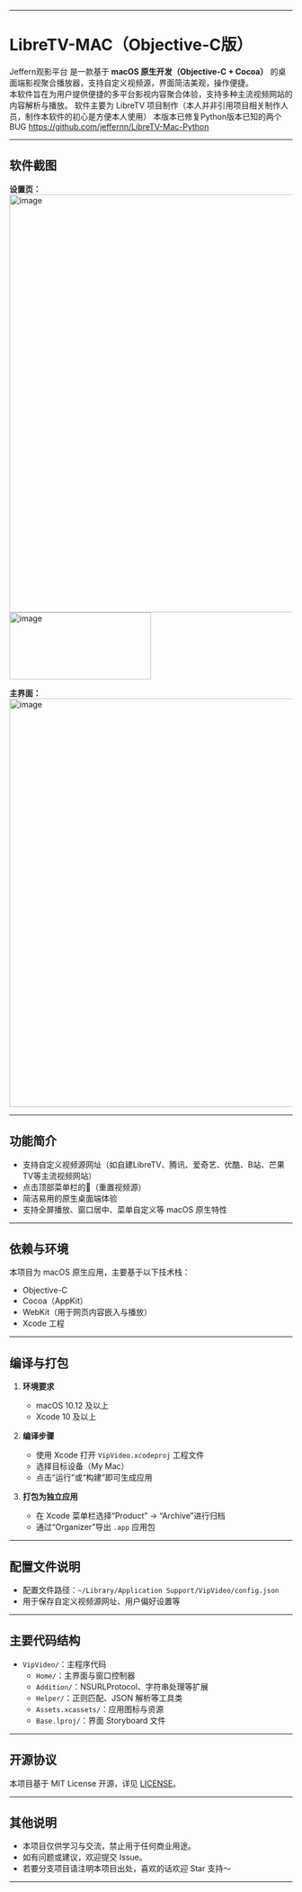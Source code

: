 
---

# LibreTV-MAC（Objective-C版）

Jeffern观影平台 是一款基于 **macOS 原生开发（Objective-C + Cocoa）** 的桌面端影视聚合播放器，支持自定义视频源，界面简洁美观，操作便捷。  
本软件旨在为用户提供便捷的多平台影视内容聚合体验，支持多种主流视频网站的内容解析与播放。
软件主要为 LibreTV 项目制作（本人并非引用项目相关制作人员，制作本软件的初心是方便本人使用）
本版本已修复Python版本已知的两个BUG https://github.com/jeffernn/LibreTV-Mac-Python

---

## 软件截图

**设置页：**  
<img width="971" height="743" alt="image" src="https://github.com/user-attachments/assets/97f8150c-ebee-49f4-b840-d2abededa313" />
<img width="252" height="119" alt="image" src="https://github.com/user-attachments/assets/17fa188e-bee2-4b3c-8239-d2eca895507b" />


**主界面：**  
<img width="979" height="726" alt="image" src="https://github.com/user-attachments/assets/8852f23b-9b07-49f5-9bc5-327685e1f845" />


---

## 功能简介

- 支持自定义视频源网址（如自建LibreTV、腾讯、爱奇艺、优酷、B站、芒果TV等主流视频网站）
- 点击顶部菜单栏的🚀（重置视频源）
- 简洁易用的原生桌面端体验
- 支持全屏播放、窗口居中、菜单自定义等 macOS 原生特性

---

## 依赖与环境

本项目为 macOS 原生应用，主要基于以下技术栈：

- Objective-C
- Cocoa（AppKit）
- WebKit（用于网页内容嵌入与播放）
- Xcode 工程

---

## 编译与打包

1. **环境要求**  
   - macOS 10.12 及以上
   - Xcode 10 及以上

2. **编译步骤**  
   - 使用 Xcode 打开 `VipVideo.xcodeproj` 工程文件
   - 选择目标设备（My Mac）
   - 点击“运行”或“构建”即可生成应用

3. **打包为独立应用**  
   - 在 Xcode 菜单栏选择“Product” -> “Archive”进行归档
   - 通过“Organizer”导出 `.app` 应用包

---

## 配置文件说明

- 配置文件路径：`~/Library/Application Support/VipVideo/config.json`
- 用于保存自定义视频源网址、用户偏好设置等

---

## 主要代码结构

- `VipVideo/`：主程序代码
  - `Home/`：主界面与窗口控制器
  - `Addition/`：NSURLProtocol、字符串处理等扩展
  - `Helper/`：正则匹配、JSON 解析等工具类
  - `Assets.xcassets/`：应用图标与资源
  - `Base.lproj/`：界面 Storyboard 文件

---

## 开源协议

本项目基于 MIT License 开源，详见 [LICENSE](./LICENSE)。

---

## 其他说明

- 本项目仅供学习与交流，禁止用于任何商业用途。
- 如有问题或建议，欢迎提交 Issue。
- 若要分支项目请注明本项目出处，喜欢的话欢迎 Star 支持～

---
